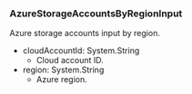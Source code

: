 ### AzureStorageAccountsByRegionInput
Azure storage accounts input by region.

- cloudAccountId: System.String
  - Cloud account ID.
- region: System.String
  - Azure region.
